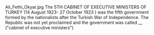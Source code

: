 Ali_Fethi_Okyar.jpg The 5TH CABINET OF EXECUTIVE MINISTERS OF TURKEY (14 August 1923- 27 October 1923 ) was the fifth government formed by the nationalists after the Turkish War of Independence. The Republic was not yet proclaimed and the government was called __ ("cabinet of executive ministers")
